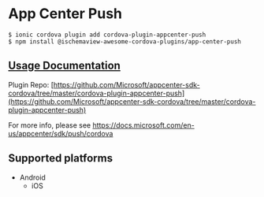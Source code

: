 # App Center Push

```
$ ionic cordova plugin add cordova-plugin-appcenter-push
$ npm install @ischemaview-awesome-cordova-plugins/app-center-push
```

## [Usage Documentation](https://danielsogl.gitbook.io/awesome-cordova-plugins/plugins/app-center-push/)

Plugin Repo: [https://github.com/Microsoft/appcenter-sdk-cordova/tree/master/cordova-plugin-appcenter-push](https://github.com/Microsoft/appcenter-sdk-cordova/tree/master/cordova-plugin-appcenter-push)

For more info, please see https://docs.microsoft.com/en-us/appcenter/sdk/push/cordova

## Supported platforms

- Android
  - iOS
  


